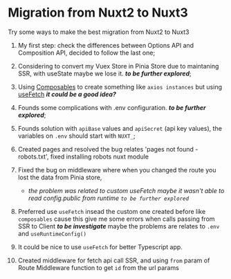 # Migration from Nuxt2 to Nuxt3

Try some ways to make the best migration from Nuxt2 to Nuxt3

1. My first step: check the differences between Options API and Composition API, decided to follow the last one;

2. Considering to convert my Vuex Store in Pinia Store due to maintaning SSR, with useState maybe we lose it. **_to be further explored_**;

3. Using [Composables](https://nuxt.com/docs/guide/directory-structure/composables#composables-directory) to create something like `axios instances` but using [useFetch](https://nuxt.com/docs/api/composables/use-fetch#usefetch) **_it could be a good idea?_**

4. Founds some complications with .env configuration. **_to be further explored_**;

5. Founds solution with `apiBase` values and `apiSecret` (api key values), the variables on `.env` should start with `NUXT_`;

6. Created pages and resolved the bug relates 'pages not found - robots.txt', fixed installing robots nuxt module

7. Fixed the bug on middleware where when you changed the route you lost the data from Pinia store,

   - _*the problem was related to custom useFetch maybe it wasn't able to read config.public from runtime `to be further explored`*_

8. Preferred use `useFetch` insead the custom one created before like `composables` cause this give me some errors when calls passing from SSR to Client **_to be investigate_** maybe the problems are relates to `.env` and `useRuntimeConfig()`

9. It could be nice to use `useFetch` for better Typescript app.

10. Created middleware for fetch api call SSR, and using `from` param of Route Middleware function to get `id` from the url params
